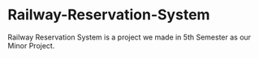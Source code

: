 # Railway-Reservation-System
Railway Reservation System is a project we made in 5th Semester as our Minor Project.
